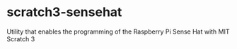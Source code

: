 # scratch3-sensehat
Utility that enables the programming of the Raspberry Pi Sense Hat with MIT Scratch 3
